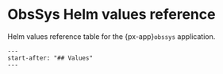 ```{px-app-values} obssys
```

# ObsSys Helm values reference

Helm values reference table for the {px-app}`obssys` application.

```{include} ../../../applications/obssys/README.md
---
start-after: "## Values"
---
```
